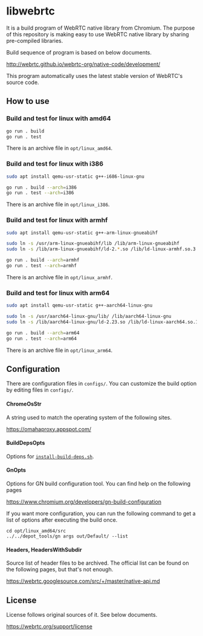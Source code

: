 # libwebrtc
It is a build program of WebRTC native library from Chromium. The purpose of this repository is making easy to use WebRTC native library by sharing pre-compiled libraries.

Build sequence of program is based on below documents.

http://webrtc.github.io/webrtc-org/native-code/development/

This program automatically uses the latest stable version of WebRTC's source code.

## How to use

### Build and test for linux with amd64

```sh
go run . build
go run . test
```

There is an archive file in `opt/linux_amd64`.

### Build and test for linux with i386

```sh
sudo apt install qemu-usr-static g++-i686-linux-gnu

go run . build --arch=i386
go run . test --arch=i386
```

There is an archive file in `opt/linux_i386`.

### Build and test for linux with armhf

```sh
sudo apt install qemu-usr-static g++-arm-linux-gnueabihf

sudo ln -s /usr/arm-linux-gnueabihf/lib /lib/arm-linux-gnueabihf
sudo ln -s /lib/arm-linux-gnueabihf/ld-2.*.so /lib/ld-linux-armhf.so.3

go run . build --arch=armhf
go run . test --arch=armhf
```

There is an archive file in `opt/linux_armhf`.

### Build and test for linux with arm64

```sh
sudo apt install qemu-usr-static g++-aarch64-linux-gnu

sudo ln -s /usr/aarch64-linux-gnu/lib/ /lib/aarch64-linux-gnu
sudo ln -s /lib/aarch64-linux-gnu/ld-2.23.so /lib/ld-linux-aarch64.so.1

go run . build --arch=arm64
go run . test --arch=arm64
```

There is an archive file in `opt/linux_arm64`.

## Configuration

There are configuration files in `configs/`.
You can customize the build option by editing files in `configs/`.

#### ChromeOsStr

A string used to match the operating system of the following sites.

https://omahaproxy.appspot.com/

#### BuildDepsOpts

Options for [`install-build-deps.sh`](https://chromium.googlesource.com/chromium/src/+/master/build/install-build-deps.sh).

#### GnOpts

Options for GN build configuration tool.
You can find help on the following pages

https://www.chromium.org/developers/gn-build-configuration

If you want more configuration, you can run the following command to get a list of options after executing the build once.

```
cd opt/linux_amd64/src
../../depot_tools/gn args out/Default/ --list
```

#### Headers, HeadersWithSubdir

Source list of header files to be archived.
The official list can be found on the following pages, but that's not enough.

https://webrtc.googlesource.com/src/+/master/native-api.md

## License
License follows original sources of it. See below documents.

https://webrtc.org/support/license
